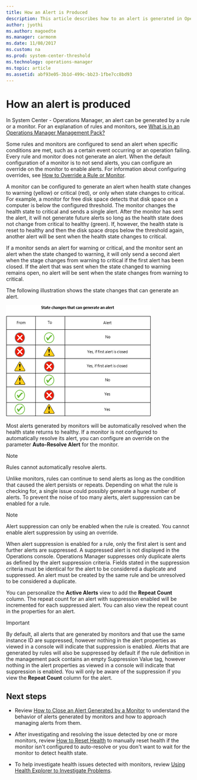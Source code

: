 ```yaml
---
title: How an Alert is Produced
description: This article describes how to an alert is generated in Operations Manager by  management pack rules and monitors in the management group.  
author: jyothi
ms.author: magoedte
ms.manager: carmonm
ms.date: 11/08/2017
ms.custom: na
ms.prod: system-center-threshold
ms.technology: operations-manager
ms.topic: article
ms.assetid: abf93e05-3b1d-499c-bb23-1fbe7cc8bd93
---
```


# How an alert is produced

In System Center - Operations Manager, an alert can be generated by a rule or a monitor. For an explanation of rules and monitors, see [What is in an Operations Manager Management Pack?](~/scom/manage-overview-management-pack.md) 

Some rules and monitors are configured to send an alert when specific conditions are met, such as a certain event occurring or an operation failing. Every rule and monitor does not generate an alert. When the default configuration of a monitor is to not send alerts, you can configure an override on the monitor to enable alerts. For information about configuring overrides, see [How to Override a Rule or Monitor](manage-mp-override-rule-monitor.md).
  
A monitor can be configured to generate an alert when health state changes to warning (yellow) or critical (red), or only when state changes to critical. For example, a monitor for free disk space detects that disk space on a computer is below the configured threshold. The monitor changes the health state to critical and sends a single alert. After the monitor has sent the alert, it will not generate future alerts so long as the health state does not change from critical to healthy (green). If, however, the health state is reset to healthy and then the disk space drops below the threshold again, another alert will be sent when the health state changes to critical.  
  
If a monitor sends an alert for warning or critical, and the monitor sent an alert when the state changed to warning, it will only send a second alert when the stage changes from warning to critical if the first alert has been closed. If the alert that was sent when the state changed to warning remains open, no alert will be sent when the state changes from warning to critical.  
  
The following illustration shows the state changes that can generate an alert.  
  
![Table of state changes that can send alert](./media/manage-alert-generation-overview/om2016-monitoring-alert-matrix.png)  
  
Most alerts generated by monitors will be automatically resolved when the health state returns to healthy. If a monitor is not configured to automatically resolve its alert, you can configure an override on the parameter **Auto-Resolve Alert** for the monitor.  
  
> [!NOTE]  
> Rules cannot automatically resolve alerts.  
  
Unlike monitors, rules can continue to send alerts as long as the condition that caused the alert persists or repeats. Depending on what the rule is checking for, a single issue could possibly generate a huge number of alerts. To prevent the noise of too many alerts, alert suppression can be enabled for a rule.  
  
> [!NOTE]  
> Alert suppression can only be enabled when the rule is created. You cannot enable alert suppression by using an override.  
  
When alert suppression is enabled for a rule, only the first alert is sent and further alerts are suppressed. A suppressed alert is not displayed in the Operations console. Operations Manager suppresses only duplicate alerts as defined by the alert suppression criteria. Fields stated in the suppression criteria must be identical for the alert to be considered a duplicate and suppressed. An alert must be created by the same rule and be unresolved to be considered a duplicate.  
  
You can personalize the **Active Alerts** view to add the **Repeat Count** column. The repeat count for an alert with suppression enabled will be incremented for each suppressed alert. You can also view the repeat count in the properties for an alert.  
  
> [!IMPORTANT]  
> By default, all alerts that are generated by monitors and that use the same instance ID are suppressed, however nothing in the alert properties as viewed in a console will indicate that suppression is enabled. Alerts that are generated by rules will also be suppressed by default if the rule definition in the management pack contains an empty Suppression Value tag, however nothing in the alert properties as viewed in a console will indicate that suppression is enabled. You will only be aware of the suppression if you view the **Repeat Count** column for the alert.  
  
## Next steps

- Review [How to Close an Alert Generated by a Monitor](manage-alert-created-by-monitor.md) to understand the behavior of alerts generated by monitors and how to approach managing alerts from them.  

- After investigating and resolving the issue detected by one or more monitors, review [How to Reset Health](manage-health-reset-health.md) to manually reset health if the monitor isn't configured to auto-resolve or you don't want to wait for the monitor to detect health state.  
  
- To help investigate health issues detected with monitors, review [Using Health Explorer to Investigate Problems](manage-health-using-healthexplorer.md).  

